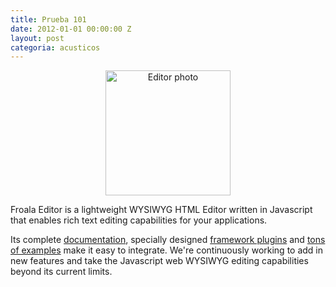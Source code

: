 ```yaml
---
title: Prueba 101
date: 2012-01-01 00:00:00 Z
layout: post
categoria: acusticos
---
```


<p style="text-align: center;"><img class="fr-fir fr-dii" width="200" src="https://cdn0.froala.com/assets/editor/pages/B/editor-photo-9fb6e5149212f06a0a54df52ccc30934.jpg" alt="Editor photo"></p>

<p>Froala Editor is a lightweight WYSIWYG HTML Editor written in Javascript that enables rich text editing capabilities for your applications.</p>

<p>Its complete <a href="/wysiwyg-editor/docs" title="Documentation">documentation</a>, specially designed <a href="#frameworks" title="Frameworks">framework plugins</a> and <a href="/wysiwyg-editor/examples" title="Examples">tons of examples</a> make it easy to integrate. We&#39;re continuously working to add in new features and take the Javascript web WYSIWYG editing capabilities beyond its current limits.</p>

